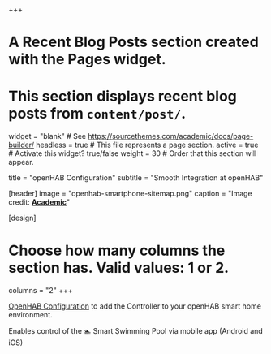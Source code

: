 +++
# A Recent Blog Posts section created with the Pages widget.
# This section displays recent blog posts from `content/post/`.

widget = "blank"  # See https://sourcethemes.com/academic/docs/page-builder/
headless = true  # This file represents a page section.
active = true  # Activate this widget? true/false
weight = 30  # Order that this section will appear.

title = "openHAB Configuration"
subtitle = "Smooth Integration at openHAB"

[header]
  image = "openhab-smartphone-sitemap.png"
  caption = "Image credit: [**Academic**](https://github.com/gcushen/hugo-academic/)"

[design]
  # Choose how many columns the section has. Valid values: 1 or 2.
  columns = "2"
+++



[OpenHAB Configuration](./docs/openhab-config/) to add the Controller to your openHAB smart home environment.

Enables control of the 🏊 Smart Swimming Pool via mobile app (Android and iOS)
